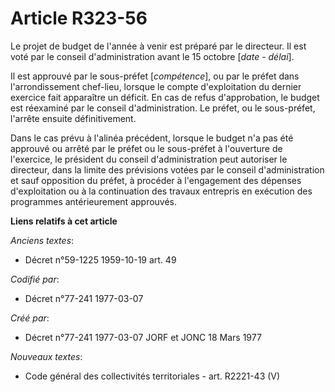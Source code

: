 # Article R323-56

Le projet de budget de l'année à venir est préparé par le directeur. Il est voté par le conseil d'administration avant le 15
octobre [*date - délai*].

Il est approuvé par le sous-préfet [*compétence*], ou par le préfet dans l'arrondissement chef-lieu, lorsque le compte
d'exploitation du dernier exercice fait apparaître un déficit. En cas de refus d'approbation, le budget est réexaminé par le
conseil d'administration. Le préfet, ou le sous-préfet, l'arrête ensuite définitivement.

Dans le cas prévu à l'alinéa précédent, lorsque le budget n'a pas été approuvé ou arrêté par le préfet ou le sous-préfet à
l'ouverture de l'exercice, le président du conseil d'administration peut autoriser le directeur, dans la limite des
prévisions votées par le conseil d'administration et sauf opposition du préfet, à procéder à l'engagement des dépenses
d'exploitation ou à la continuation des travaux entrepris en exécution des programmes antérieurement approuvés.

**Liens relatifs à cet article**

_Anciens textes_:

  - Décret n°59-1225 1959-10-19 art. 49

_Codifié par_:

  - Décret n°77-241 1977-03-07

_Créé par_:

  - Décret n°77-241 1977-03-07 JORF et JONC 18 Mars 1977

_Nouveaux textes_:

  - Code général des collectivités territoriales - art. R2221-43 (V)
